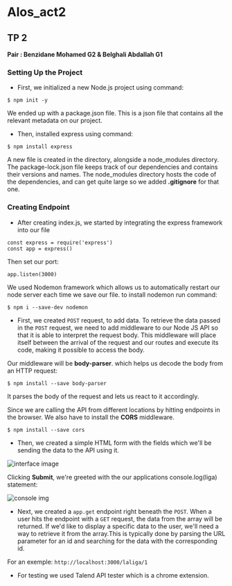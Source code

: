 # **Alos_act2**
## TP 2
**Pair : Benzidane Mohamed G2 & Belghali Abdallah G1**

### Setting Up the Project
- First, we initialized a new Node.js project using command:
```
$ npm init -y
```
We ended up with a package.json file. This is a json file that contains all the relevant metadata on our project.
- Then, installed express using command:
```
$ npm install express
```
A new file is created in the directory, alongside a node_modules directory. The package-lock.json file keeps track of our dependencies and contains their versions and names.
The node_modules directory hosts the code of the dependencies, and can get quite large so we added **.gitignore** for that one.
### Creating Endpoint
- After creating index.js, we started by integrating the express framework into our file
```
const express = require('express')
const app = express()
```
Then set our port:
```
app.listen(3000)
```
We used Nodemon framework which allows us to automatically restart our node server each time we save our file.
to install nodemon run command:
```
$ npm i --save-dev nodemon
```
- First, we created ``POST`` request, to add data.
To retrieve the data passed in the ``POST`` request, we need to add middleware to our Node JS API so that it is able to interpret the request body. This middleware will place itself between the arrival of the request and our routes and execute its code, making it possible to access the body.

Our middleware will be **body-parser**. which helps us decode the body from an HTTP request:
```
$ npm install --save body-parser
```
It parses the body of the request and lets us react to it accordingly.

Since we are calling the API from different locations by hitting endpoints in the browser. We also have to install the **CORS** middleware.
```
$ npm install --save cors
```
- Then, we created a simple HTML form with the fields which we'll be sending the data to the API using it.

![interface image](https://github.com/LogariusIV/Html-project/blob/main/Screenshot%20from%202022-04-08%2019-21-06.png)

Clicking **Submit**, we're greeted with the our applications console.log(liga) statement:

![console img](https://github.com/LogariusIV/Html-project/blob/main/Screenshot%20from%202022-04-08%2022-32-57.png)

- Next, we created a ``app.get`` endpoint right beneath the ``POST``. When a user hits the endpoint with a ``GET`` request, the data from the array will be returned.
If we'd like to display a specific data to the user, we'll need a way to retrieve it from the array.This is typically done by parsing the URL parameter for an id and searching for the data with the corresponding id.

For an exemple:
`http://localhost:3000/laliga/1`
- For testing we used Talend API tester which is a chrome extension.
